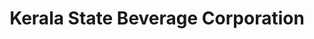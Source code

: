 ---
title: "Kerala State Beverage Corporation"
url: /pathanamthitta/kerala-state-beverage-corporation/
shop: Getränke
---